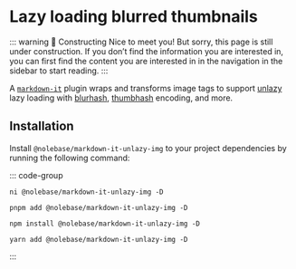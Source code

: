 <script setup>
import packageJSON from '~/packages/markdown-it-unlazy-img/package.json'
</script>

# Lazy loading blurred thumbnails <Badge type="warning" :text="`Beta v${packageJSON.version}`" />

::: warning 🚧 Constructing
Nice to meet you! But sorry, this page is still under construction. If you don’t find the information you are interested in, you can first find the content you are interested in in the navigation in the sidebar to start reading.
:::

A [`markdown-it`](https://github.com/markdown-it/markdown-it) plugin wraps and transforms image tags to support [unlazy](https://github.com/johannschopplich/unlazy) lazy loading with [blurhash](https://github.com/woltapp/blurhash), [thumbhash](https://github.com/evanw/thumbhash) encoding, and more.

## Installation

Install `@nolebase/markdown-it-unlazy-img` to your project dependencies by running the following command:

::: code-group

```shell [@antfu/ni]
ni @nolebase/markdown-it-unlazy-img -D
```

```shell [pnpm]
pnpm add @nolebase/markdown-it-unlazy-img -D
```

```shell [npm]
npm install @nolebase/markdown-it-unlazy-img -D
```

```shell [yarn]
yarn add @nolebase/markdown-it-unlazy-img -D
```

:::
